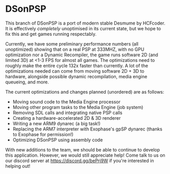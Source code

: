 # DSonPSP

This branch of DSonPSP is a port of modern stable Desmume by HCFcoder.
It is effectively _completely_ unoptimised in its current state, but we hope to fix this and get games running respectably.

Currently, we have some preliminary performance numbers (all unoptimized) showing that on a real PSP at 333MHZ, with no GPU optimization nor a Dynamic Recompiler, the game runs software 2D (and limited 3D) at <1-3 FPS for almost all games. The optimizations need to roughly make the entire cycle 132x faster than currently. A lot of the optimizations needed can come from moving software 2D + 3D to hardware, alongside possible dynamic recompilation, media engine queueing, and more.

The current optimizations and changes planned (unordered) are as follows:
- Moving sound code to the Media Engine processor
- Moving other program tasks to the Media Engine (job system)
- Removing SDL calls and integrating native PSP calls
- Creating a hardware-accelerated 2D & 3D renderer
- Writing a new ARM9 dynarec (a big task!)
- Replacing the ARM7 interpreter with Exophase's gpSP dynarec (thanks to Exophase for permission!)
- Optimizing DSonPSP using assembly code

With new additions to the team, we should be able to continue to develop this application.
However, we would still appreciate help!
Come talk to us on our discord server at https://discord.gg/bePrj9W if you're interested in helping out!
